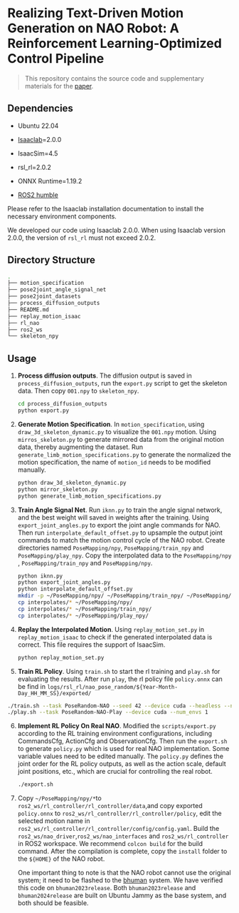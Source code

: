 # Realizing Text-Driven Motion Generation on NAO Robot: A Reinforcement Learning-Optimized Control Pipeline

> This repository contains the source code and supplementary materials for the [paper](https://arxiv.org/abs/2506.05117).


## Dependencies

+ Ubuntu 22.04

+ [Isaaclab](https://github.com/isaac-sim/IsaacLab/releases/tag/v2.0.0)=2.0.0

+ IsaacSim=4.5

+ rsl_rl=2.0.2

+ ONNX Runtime=1.19.2

+ [ROS2 humble](https://docs.ros.org/en/humble/Installation.html)

Please refer to the Isaaclab installation documentation to install the necessary environment components.

We developed our code using Isaaclab 2.0.0. When using Isaaclab version 2.0.0, the version of `rsl_rl` must not exceed 2.0.2. 



## Directory Structure

```bash
.
├── motion_specification
├── pose2joint_angle_signal_net
├── pose2joint_datasets
├── process_diffusion_outputs
├── README.md
├── replay_motion_isaac
├── rl_nao
├── ros2_ws
└── skeleton_npy
```



## Usage

1. **Process diffusion outputs**.  The diffusion output is saved in `process_diffusion_outputs`, run the `export.py` script to get the skeleton data. Then copy `001.npy` to `skeleton_npy`.

   ```bash
   cd process_diffusion_outputs
   python export.py
   ```

2. **Generate Motion Specification**. In `motion_specification`, using `draw_3d_skeleton_dynamic.py` to visualize the `001.npy` motion. Using `mirros_skeleton.py` to generate mirrored data from the original motion data, thereby augmenting the dataset. Run `generate_limb_motion_specifications.py` to generate the normalized the motion specification, the name of `motion_id` needs to be modified manually.

   ```bash
   python draw_3d_skeleton_dynamic.py
   python mirror_skeleton.py 
   python generate_limb_motion_specifications.py
   ```

3. **Train Angle Signal Net**. Run `iknn.py` to train the angle signal network, and the best weight will saved in weights after the training. Using `export_joint_angles.py` to export the joint angle commands for NAO. Then run `interpolate_default_offset.py` to upsample the output joint commands to match the motion control cycle of the NAO robot. Create directories named `PoseMapping/npy`, `PoseMapping/train_npy` and `PoseMapping/play_npy`. Copy the interpolated data to the `PoseMapping/npy` , `PoseMapping/train_npy` and `PoseMapping/npy`.

   ```bash
   python iknn.py
   python export_joint_angles.py
   python interpolate_default_offset.py
   mkdir -p ~/PoseMapping/npy/ ~/PoseMapping/train_npy/ ~/PoseMapping/play_npy/
   cp interpolates/* ~/PoseMapping/npy/
   cp interpolates/* ~/PoseMapping/train_npy/
   cp interpolates/* ~/PoseMapping/play_npy/
   ```

4. **Replay the Interpolated Motion**.  Using `replay_motion_set.py` in `replay_motion_isaac` to check if the generated interpolated data is correct. This file requires the support of IsaacSim. 

   ```bash
   python replay_motion_set.py
   ```

5.  **Train RL Policy**. Using `train.sh` to start the rl training and `play.sh` for evaluating the results. After run `play`, the rl policy file `policy.onnx` can be find in `logs/rsl_rl/nao_pose_random/${Year-Month-Day_HH_MM_SS}/exported/`

   ```bash
   ./train.sh --task PoseRandom-NAO --seed 42 --device cuda --headless --num_envs 4096
   ./play.sh --task PoseRandom-NAO-Play --device cuda --num_envs 1
   ```

6. **Implement RL Policy On Real NAO**. Modified the `scripts/export.py` according to the RL training environment configurations, including CommandsCfg, ActionCfg and ObservationCfg. Then run the `export.sh` to generate `policy.py` which is used for real NAO implementation. Some variable values need to be edited manually. The `policy.py` defines the joint order for the RL policy outputs, as well as the action scale, default joint positions, etc., which are crucial for controlling the real robot.

   ```bash
   ./export.sh
   ```

7. Copy `~/PoseMapping/npy/*`to `ros2_ws/rl_controller/rl_controller/data`,and copy exported  `policy.onnx` to `ros2_ws/rl_controller/rl_controller/policy`, edit the selected motion name in `ros2_ws/rl_controller/rl_controller/config/config.yaml`. Build the `ros2_ws/nao_driver`,`ros2_ws/nao_interfaces` and `ros2_ws/rl_controller` in ROS2 workspace. We recommend `colcon build` for the build command. After the compilation is complete, copy the `install` folder to the `${HOME}` of the NAO robot.

   One important thing to note is that the NAO robot cannot use the original system; it need to be flashed to the [bhuman](https://docs.b-human.de/coderelease2024/) system. We have verified this code on `bhuman2023release`. Both `bhuman2023release` and `bhuman2024release` are built on Ubuntu Jammy as the base system, and both should be feasible.

 
